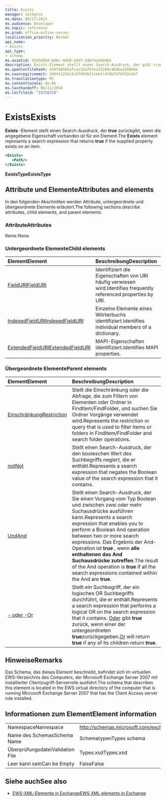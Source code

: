 ```yaml
---
title: Exists
manager: sethgros
ms.date: 09/17/2015
ms.audience: Developer
ms.topic: reference
ms.prod: office-online-server
localization_priority: Normal
api_name:
- Exists
api_type:
- schema
ms.assetid: 55d568bd-8dbc-4d50-b9d7-54b74a54d4b5
description: Exists-Element stellt einen Search-Ausdruck, der gibt true zurück, wenn die angegebene Eigenschaft vorhanden ist für ein Element.
ms.openlocfilehash: d30f4b505afcac32afbfeaf2289c964ba145668e
ms.sourcegitcommit: 34041125dc8c5f993b21cebfc4f8b72f0fd2cb6f
ms.translationtype: MT
ms.contentlocale: de-DE
ms.lasthandoff: 06/11/2018
ms.locfileid: "19758310"
---
```

# <a name="exists"></a><span data-ttu-id="ed017-103">Exists</span><span class="sxs-lookup"><span data-stu-id="ed017-103">Exists</span></span>

<span data-ttu-id="ed017-104">**Exists** -Element stellt einen Search-Ausdruck, der **true** zurückgibt, wenn die angegebene Eigenschaft vorhanden ist für ein Element.</span><span class="sxs-lookup"><span data-stu-id="ed017-104">The **Exists** element represents a search expression that returns **true** if the supplied property exists on an item.</span></span> 
  
```xml
<Exists>
   <Path/>
</Exists>
```

 <span data-ttu-id="ed017-105">**ExistsType**</span><span class="sxs-lookup"><span data-stu-id="ed017-105">**ExistsType**</span></span>
## <a name="attributes-and-elements"></a><span data-ttu-id="ed017-106">Attribute und Elemente</span><span class="sxs-lookup"><span data-stu-id="ed017-106">Attributes and elements</span></span>

<span data-ttu-id="ed017-107">In den folgenden Abschnitten werden Attribute, untergeordnete und übergeordnete Elemente erläutert.</span><span class="sxs-lookup"><span data-stu-id="ed017-107">The following sections describe attributes, child elements, and parent elements.</span></span>
  
### <a name="attributes"></a><span data-ttu-id="ed017-108">Attribute</span><span class="sxs-lookup"><span data-stu-id="ed017-108">Attributes</span></span>

<span data-ttu-id="ed017-109">Keine.</span><span class="sxs-lookup"><span data-stu-id="ed017-109">None.</span></span>
  
### <a name="child-elements"></a><span data-ttu-id="ed017-110">Untergeordnete Elemente</span><span class="sxs-lookup"><span data-stu-id="ed017-110">Child elements</span></span>

|<span data-ttu-id="ed017-111">**Element**</span><span class="sxs-lookup"><span data-stu-id="ed017-111">**Element**</span></span>|<span data-ttu-id="ed017-112">**Beschreibung**</span><span class="sxs-lookup"><span data-stu-id="ed017-112">**Description**</span></span>|
|:-----|:-----|
|[<span data-ttu-id="ed017-113">FieldURI</span><span class="sxs-lookup"><span data-stu-id="ed017-113">FieldURI</span></span>](fielduri.md) <br/> |<span data-ttu-id="ed017-114">Identifiziert die Eigenschaften von URI häufig verwiesen wird.</span><span class="sxs-lookup"><span data-stu-id="ed017-114">Identifies frequently referenced properties by URI.</span></span>  <br/> |
|[<span data-ttu-id="ed017-115">IndexedFieldURI</span><span class="sxs-lookup"><span data-stu-id="ed017-115">IndexedFieldURI</span></span>](indexedfielduri.md) <br/> |<span data-ttu-id="ed017-116">Einzelne Elemente eines Wörterbuchs identifiziert.</span><span class="sxs-lookup"><span data-stu-id="ed017-116">Identifies individual members of a dictionary.</span></span>  <br/> |
|[<span data-ttu-id="ed017-117">ExtendedFieldURI</span><span class="sxs-lookup"><span data-stu-id="ed017-117">ExtendedFieldURI</span></span>](extendedfielduri.md) <br/> |<span data-ttu-id="ed017-118">MAPI-Eigenschaften identifiziert.</span><span class="sxs-lookup"><span data-stu-id="ed017-118">Identifies MAPI properties.</span></span>  <br/> |
   
### <a name="parent-elements"></a><span data-ttu-id="ed017-119">Übergeordnete Elemente</span><span class="sxs-lookup"><span data-stu-id="ed017-119">Parent elements</span></span>

|<span data-ttu-id="ed017-120">**Element**</span><span class="sxs-lookup"><span data-stu-id="ed017-120">**Element**</span></span>|<span data-ttu-id="ed017-121">**Beschreibung**</span><span class="sxs-lookup"><span data-stu-id="ed017-121">**Description**</span></span>|
|:-----|:-----|
|[<span data-ttu-id="ed017-122">Einschränkung</span><span class="sxs-lookup"><span data-stu-id="ed017-122">Restriction</span></span>](restriction.md) <br/> |<span data-ttu-id="ed017-123">Stellt die Einschränkung oder die Abfrage, die zum Filtern von Elementen oder Ordner in FindItem/FindFolder, und suchen Sie Ordner Vorgänge verwendet wird.</span><span class="sxs-lookup"><span data-stu-id="ed017-123">Represents the restriction or query that is used to filter items or folders in FindItem/FindFolder and search folder operations.</span></span>  <br/> |
|[<span data-ttu-id="ed017-124">not</span><span class="sxs-lookup"><span data-stu-id="ed017-124">Not</span></span>](not.md) <br/> |<span data-ttu-id="ed017-125">Stellt einen Search-Ausdruck, der den booleschen Wert des Suchbegriffs negiert, die er enthält.</span><span class="sxs-lookup"><span data-stu-id="ed017-125">Represents a search expression that negates the Boolean value of the search expression that it contains.</span></span>  <br/> |
|[<span data-ttu-id="ed017-126">Und</span><span class="sxs-lookup"><span data-stu-id="ed017-126">And</span></span>](and.md) <br/> |<span data-ttu-id="ed017-127">Stellt einen Search-Ausdruck, der Sie einen Vorgang vom Typ Boolean und zwischen zwei oder mehr Suchausdrücke ausführen kann.</span><span class="sxs-lookup"><span data-stu-id="ed017-127">Represents a search expression that enables you to perform a Boolean And operation between two or more search expressions.</span></span> <span data-ttu-id="ed017-128">Das Ergebnis der And-Operation ist **true** , wenn **alle enthaltenen das And Suchausdrücke zutreffen**.</span><span class="sxs-lookup"><span data-stu-id="ed017-128">The result of the And operation is **true** if all the search expressions contained within the And are **true**.</span></span>  <br/> |
|[<span data-ttu-id="ed017-129">- oder -</span><span class="sxs-lookup"><span data-stu-id="ed017-129">Or</span></span>](or.md) <br/> |<span data-ttu-id="ed017-130">Stellt ein Suchbegriff, der ein logisches OR Suchbegriffs durchführt, die er enthält.</span><span class="sxs-lookup"><span data-stu-id="ed017-130">Represents a search expression that performs a logical OR on the search expression that it contains.</span></span> <span data-ttu-id="ed017-131">[Oder](or.md) gibt **true** zurück, wenn einer der untergeordneten **true**zurückgegeben.</span><span class="sxs-lookup"><span data-stu-id="ed017-131">[Or](or.md) will return **true** if any of its children return **true**.</span></span>  <br/> |
   
## <a name="remarks"></a><span data-ttu-id="ed017-132">Hinweise</span><span class="sxs-lookup"><span data-stu-id="ed017-132">Remarks</span></span>

<span data-ttu-id="ed017-133">Das Schema, das dieses Element beschreibt, befindet sich im virtuellen EWS-Verzeichnis des Computers, der Microsoft Exchange Server 2007 mit installierter Clientzugriff-Serverrolle ausführt.</span><span class="sxs-lookup"><span data-stu-id="ed017-133">The schema that describes this element is located in the EWS virtual directory of the computer that is running Microsoft Exchange Server 2007 that has the Client Access server role installed.</span></span>
  
## <a name="element-information"></a><span data-ttu-id="ed017-134">Informationen zum Element</span><span class="sxs-lookup"><span data-stu-id="ed017-134">Element information</span></span>

|||
|:-----|:-----|
|<span data-ttu-id="ed017-135">Namespace</span><span class="sxs-lookup"><span data-stu-id="ed017-135">Namespace</span></span>  <br/> |http://schemas.microsoft.com/exchange/services/2006/types  <br/> |
|<span data-ttu-id="ed017-136">Name des Schemas</span><span class="sxs-lookup"><span data-stu-id="ed017-136">Schema Name</span></span>  <br/> |<span data-ttu-id="ed017-137">Schematypen</span><span class="sxs-lookup"><span data-stu-id="ed017-137">Types schema</span></span>  <br/> |
|<span data-ttu-id="ed017-138">Überprüfungsdatei</span><span class="sxs-lookup"><span data-stu-id="ed017-138">Validation File</span></span>  <br/> |<span data-ttu-id="ed017-139">Types.xsd</span><span class="sxs-lookup"><span data-stu-id="ed017-139">Types.xsd</span></span>  <br/> |
|<span data-ttu-id="ed017-140">Leer kann sein</span><span class="sxs-lookup"><span data-stu-id="ed017-140">Can be Empty</span></span>  <br/> |<span data-ttu-id="ed017-141">False</span><span class="sxs-lookup"><span data-stu-id="ed017-141">False</span></span>  <br/> |
   
## <a name="see-also"></a><span data-ttu-id="ed017-142">Siehe auch</span><span class="sxs-lookup"><span data-stu-id="ed017-142">See also</span></span>



- [<span data-ttu-id="ed017-143">EWS-XML-Elemente in Exchange</span><span class="sxs-lookup"><span data-stu-id="ed017-143">EWS XML elements in Exchange</span></span>](ews-xml-elements-in-exchange.md)

